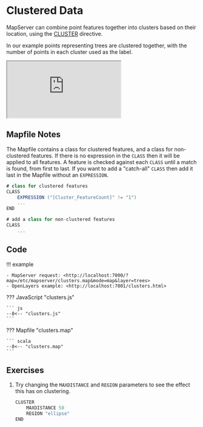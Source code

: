 # Clustered Data

MapServer can combine point features together into clusters based on their location, using the [CLUSTER](https://mapserver.org/mapfile/cluster.html)
directive. 

In our example points representing trees are clustered together, with the number of points in each cluster used as the label.

<div class="map">
  <iframe src="https://mapserver.github.io/getting-started-with-mapserver-demo/clusters.html"></iframe>
</div>

## Mapfile Notes

The Mapfile contains a class for clustered features, and a class for non-clustered features. If there is no expression
  in the `CLASS` then it will be applied to all features. A feature is checked against each `CLASS` until a match is found,
  from first to last. If you want to add a "catch-all" `CLASS` then add it last in the Mapfile without an `EXPRESSION`.

```scala
# class for clustered features
CLASS
    EXPRESSION ("[Cluster_FeatureCount]" != "1")
    ...
END

# add a class for non-clustered features
CLASS
    ...
```

## Code

!!! example

    - MapServer request: <http://localhost:7000/?map=/etc/mapserver/clusters.map&mode=map&layer=trees>
    - OpenLayers example: <http://localhost:7001/clusters.html>

??? JavaScript "clusters.js"

    ``` js
    --8<-- "clusters.js"
    ```

??? Mapfile "clusters.map"

    ``` scala
    --8<-- "clusters.map"
    ```

## Exercises

1. Try changing the `MAXDISTANCE` and `REGION` parameters to see the effect this has on clustering. 

    ```scala
    CLUSTER
        MAXDISTANCE 50
        REGION "ellipse"
    END
    ```
